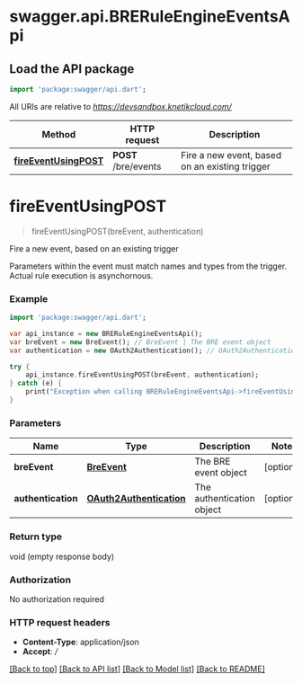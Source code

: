 # swagger.api.BRERuleEngineEventsApi

## Load the API package
```dart
import 'package:swagger/api.dart';
```

All URIs are relative to *https://devsandbox.knetikcloud.com/*

Method | HTTP request | Description
------------- | ------------- | -------------
[**fireEventUsingPOST**](BRERuleEngineEventsApi.md#fireEventUsingPOST) | **POST** /bre/events | Fire a new event, based on an existing trigger


# **fireEventUsingPOST**
> fireEventUsingPOST(breEvent, authentication)

Fire a new event, based on an existing trigger

Parameters within the event must match names and types from the trigger. Actual rule execution is asynchornous.

### Example 
```dart
import 'package:swagger/api.dart';

var api_instance = new BRERuleEngineEventsApi();
var breEvent = new BreEvent(); // BreEvent | The BRE event object
var authentication = new OAuth2Authentication(); // OAuth2Authentication | The authentication object

try { 
    api_instance.fireEventUsingPOST(breEvent, authentication);
} catch (e) {
    print("Exception when calling BRERuleEngineEventsApi->fireEventUsingPOST: $e\n");
}
```

### Parameters

Name | Type | Description  | Notes
------------- | ------------- | ------------- | -------------
 **breEvent** | [**BreEvent**](BreEvent.md)| The BRE event object | [optional] 
 **authentication** | [**OAuth2Authentication**](OAuth2Authentication.md)| The authentication object | [optional] 

### Return type

void (empty response body)

### Authorization

No authorization required

### HTTP request headers

 - **Content-Type**: application/json
 - **Accept**: */*

[[Back to top]](#) [[Back to API list]](../README.md#documentation-for-api-endpoints) [[Back to Model list]](../README.md#documentation-for-models) [[Back to README]](../README.md)

